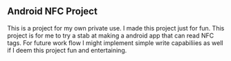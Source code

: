 ## Android NFC Project
This is a project for my own private use. I made this project just for fun.
This project is for me to try a stab at making a android app that can read NFC tags.
For future work flow I might implement simple write capabiliies as well if I deem this project fun and entertaining.